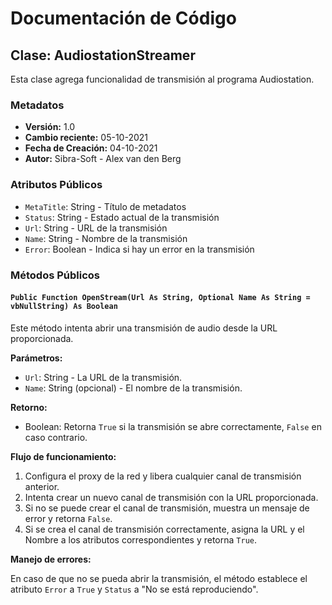 # Documentación de Código

## Clase: AudiostationStreamer

Esta clase agrega funcionalidad de transmisión al programa Audiostation.

### Metadatos
* **Versión:** 1.0
* **Cambio reciente:** 05-10-2021
* **Fecha de Creación:** 04-10-2021
* **Autor:** Sibra-Soft - Alex van den Berg

### Atributos Públicos
* `MetaTitle`: String - Título de metadatos
* `Status`: String - Estado actual de la transmisión
* `Url`: String - URL de la transmisión
* `Name`: String - Nombre de la transmisión
* `Error`: Boolean - Indica si hay un error en la transmisión

### Métodos Públicos

#### `Public Function OpenStream(Url As String, Optional Name As String = vbNullString) As Boolean`

Este método intenta abrir una transmisión de audio desde la URL proporcionada.

**Parámetros:**

* `Url`: String - La URL de la transmisión.
* `Name`: String (opcional) - El nombre de la transmisión.

**Retorno:**

* Boolean: Retorna `True` si la transmisión se abre correctamente, `False` en caso contrario. 

**Flujo de funcionamiento:**

1. Configura el proxy de la red y libera cualquier canal de transmisión anterior.
2. Intenta crear un nuevo canal de transmisión con la URL proporcionada.
3. Si no se puede crear el canal de transmisión, muestra un mensaje de error y retorna `False`.
4. Si se crea el canal de transmisión correctamente, asigna la URL y el Nombre a los atributos correspondientes y retorna `True`.

**Manejo de errores:**

En caso de que no se pueda abrir la transmisión, el método establece el atributo `Error` a `True` y `Status` a "No se está reproduciendo".